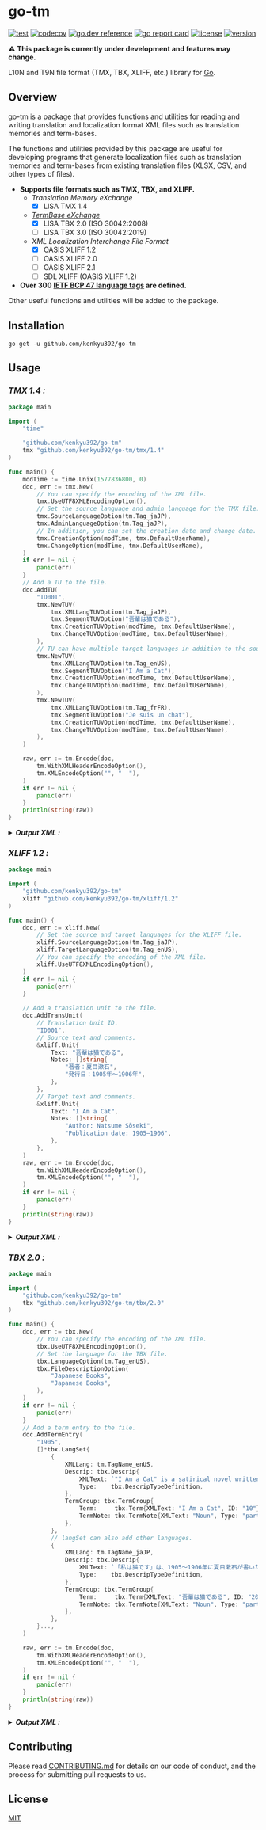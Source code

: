 # go-tm

[![test](https://github.com/kenkyu392/go-tm/workflows/test/badge.svg)](https://github.com/kenkyu392/go-tm)
[![codecov](https://codecov.io/gh/kenkyu392/go-tm/branch/master/graph/badge.svg)](https://codecov.io/gh/kenkyu392/go-tm)
[![go.dev reference](https://img.shields.io/badge/go.dev-reference-00ADD8?logo=go)](https://pkg.go.dev/github.com/kenkyu392/go-tm)
[![go report card](https://goreportcard.com/badge/github.com/kenkyu392/go-tm)](https://goreportcard.com/report/github.com/kenkyu392/go-tm)
[![license](https://img.shields.io/github/license/kenkyu392/go-tm.svg)](LICENSE)
[![version](https://img.shields.io/badge/version-0.2.X-00A29C.svg)](README.md)

**:warning: This package is currently under development and features may change.**

L10N and T9N file format (TMX, TBX, XLIFF, etc.) library for [Go](https://golang.org/).

## Overview

go-tm is a package that provides functions and utilities for reading and writing translation and localization format XML files such as translation memories and term-bases.

The functions and utilities provided by this package are useful for developing programs that generate localization files such as translation memories and term-bases from existing translation files (XLSX, CSV, and other types of files).

- **Supports file formats such as TMX, TBX, and XLIFF.**
  - _Translation Memory eXchange_
    - [x] LISA TMX 1.4
  - _[TermBase eXchange](https://www.tbxinfo.net/)_
    - [x] LISA TBX 2.0 (ISO 30042:2008)
    - [ ] LISA TBX 3.0 (ISO 30042:2019)
  - _XML Localization Interchange File Format_
    - [x] OASIS XLIFF 1.2
    - [ ] OASIS XLIFF 2.0
    - [ ] OASIS XLIFF 2.1
    - [ ] SDL XLIFF (OASIS XLIFF 1.2)
- **Over 300 [IETF BCP 47 language tags](docs/ietf-bcp-47-language-tags.md) are defined.**

Other useful functions and utilities will be added to the package.

## Installation

```
go get -u github.com/kenkyu392/go-tm
```

## Usage

### _TMX 1.4 :_

```go
package main

import (
	"time"

	"github.com/kenkyu392/go-tm"
	tmx "github.com/kenkyu392/go-tm/tmx/1.4"
)

func main() {
	modTime := time.Unix(1577836800, 0)
	doc, err := tmx.New(
		// You can specify the encoding of the XML file.
		tmx.UseUTF8XMLEncodingOption(),
		// Set the source language and admin language for the TMX file.
		tmx.SourceLanguageOption(tm.Tag_jaJP),
		tmx.AdminLanguageOption(tm.Tag_jaJP),
		// In addition, you can set the creation date and change date.
		tmx.CreationOption(modTime, tmx.DefaultUserName),
		tmx.ChangeOption(modTime, tmx.DefaultUserName),
	)
	if err != nil {
		panic(err)
	}
	// Add a TU to the file.
	doc.AddTU(
		"ID001",
		tmx.NewTUV(
			tmx.XMLLangTUVOption(tm.Tag_jaJP),
			tmx.SegmentTUVOption("吾輩は猫である"),
			tmx.CreationTUVOption(modTime, tmx.DefaultUserName),
			tmx.ChangeTUVOption(modTime, tmx.DefaultUserName),
		),
		// TU can have multiple target languages in addition to the source language.
		tmx.NewTUV(
			tmx.XMLLangTUVOption(tm.Tag_enUS),
			tmx.SegmentTUVOption("I Am a Cat"),
			tmx.CreationTUVOption(modTime, tmx.DefaultUserName),
			tmx.ChangeTUVOption(modTime, tmx.DefaultUserName),
		),
		tmx.NewTUV(
			tmx.XMLLangTUVOption(tm.Tag_frFR),
			tmx.SegmentTUVOption("Je suis un chat"),
			tmx.CreationTUVOption(modTime, tmx.DefaultUserName),
			tmx.ChangeTUVOption(modTime, tmx.DefaultUserName),
		),
	)

	raw, err := tm.Encode(doc,
		tm.WithXMLHeaderEncodeOption(),
		tm.XMLEncodeOption("", "  "),
	)
	if err != nil {
		panic(err)
	}
	println(string(raw))
}
```

<details>
<summary><b><i>Output XML :</i></b></summary>

```xml
<?xml version="1.0" encoding="UTF-8" standalone="yes"?>
<tmx xmlns="http://www.lisa.org/tmx14" version="1.4">
  <header creationtool="go-tm" creationtoolversion="0.2.0" datatype="plaintext" segtype="sentence" o-tmf="GoTM TMX" srclang="ja-JP" adminlang="ja-JP" creationdate="20200101T000000Z" creationid="anonymous" changedate="20200101T000000Z" changeid="anonymous"></header>
  <body>
    <tu id="ID001">
      <tuv xml:lang="ja-JP" creationdate="20200101T000000Z" creationid="anonymous" changedate="20200101T000000Z" changeid="anonymous">
        <seg>吾輩は猫である</seg>
      </tuv>
      <tuv xml:lang="en-US" creationdate="20200101T000000Z" creationid="anonymous" changedate="20200101T000000Z" changeid="anonymous">
        <seg>I Am a Cat</seg>
      </tuv>
      <tuv xml:lang="fr-FR" creationdate="20200101T000000Z" creationid="anonymous" changedate="20200101T000000Z" changeid="anonymous">
        <seg>Je suis un chat</seg>
      </tuv>
    </tu>
  </body>
</tmx>
```

</details>

### _XLIFF 1.2 :_

```go
package main

import (
	"github.com/kenkyu392/go-tm"
	xliff "github.com/kenkyu392/go-tm/xliff/1.2"
)

func main() {
	doc, err := xliff.New(
		// Set the source and target languages for the XLIFF file.
		xliff.SourceLanguageOption(tm.Tag_jaJP),
		xliff.TargetLanguageOption(tm.Tag_enUS),
		// You can specify the encoding of the XML file.
		xliff.UseUTF8XMLEncodingOption(),
	)
	if err != nil {
		panic(err)
	}

	// Add a translation unit to the file.
	doc.AddTransUnit(
		// Translation Unit ID.
		"ID001",
		// Source text and comments.
		&xliff.Unit{
			Text: "吾輩は猫である",
			Notes: []string{
				"著者：夏目漱石",
				"発行日：1905年～1906年",
			},
		},
		// Target text and comments.
		&xliff.Unit{
			Text: "I Am a Cat",
			Notes: []string{
				"Author‎: ‎Natsume Sōseki",
				"Publication date: 1905–1906",
			},
		},
	)
	raw, err := tm.Encode(doc,
		tm.WithXMLHeaderEncodeOption(),
		tm.XMLEncodeOption("", "  "),
	)
	if err != nil {
		panic(err)
	}
	println(string(raw))
}
```

<details>
<summary><b><i>Output XML :</i></b></summary>

```xml
<?xml version="1.0" encoding="UTF-8" standalone="yes"?>
<xliff xmlns="urn:oasis:names:tc:xliff:document:1.2" xml:space="preserve" version="1.2">
  <file date="2020-01-01T00:00:00Z" original="original.xlf" datatype="plaintext" source-language="ja-JP" target-language="en-US">
    <header>
      <tool tool-id="go-tm" tool-name="GoTM XLIFF" tool-version="0.2.0"></tool>
    </header>
    <body>
      <trans-unit xml:space="preserve" id="ID001">
        <source xml:lang="ja-JP">吾輩は猫である</source>
        <target xml:lang="en-US">I Am a Cat</target>
        <note xml:lang="ja-JP">著者：夏目漱石</note>
        <note xml:lang="ja-JP">発行日：1905年～1906年</note>
        <note xml:lang="en-US">Author‎: ‎Natsume Sōseki</note>
        <note xml:lang="en-US">Publication date: 1905–1906</note>
      </trans-unit>
    </body>
  </file>
</xliff>
```

</details>

### _TBX 2.0 :_

```go
package main

import (
	"github.com/kenkyu392/go-tm"
	tbx "github.com/kenkyu392/go-tm/tbx/2.0"
)

func main() {
	doc, err := tbx.New(
		// You can specify the encoding of the XML file.
		tbx.UseUTF8XMLEncodingOption(),
		// Set the language for the TBX file.
		tbx.LanguageOption(tm.Tag_enUS),
		tbx.FileDescriptionOption(
			"Japanese Books",
			"Japanese Books",
		),
	)
	if err != nil {
		panic(err)
	}
	// Add a term entry to the file.
	doc.AddTermEntry(
		"1905",
		[]*tbx.LangSet{
			{
				XMLLang: tm.TagName_enUS,
				Descrip: tbx.Descrip{
					XMLText: `"I Am a Cat" is a satirical novel written in 1905–1906 by Natsume Sōseki about Japanese society during the Meiji period (1868–1912).`,
					Type:    tbx.DescripTypeDefinition,
				},
				TermGroup: tbx.TermGroup{
					Term:     tbx.Term{XMLText: "I Am a Cat", ID: "10"},
					TermNote: tbx.TermNote{XMLText: "Noun", Type: "partOfSpeech"},
				},
			},
			// langSet can also add other languages.
			{
				XMLLang: tm.TagName_jaJP,
				Descrip: tbx.Descrip{
					XMLText: `「私は猫です」は、1905〜1906年に夏目漱石が書いた明治時代（1868〜1912）の日本社会についての風刺小説です。`,
					Type:    tbx.DescripTypeDefinition,
				},
				TermGroup: tbx.TermGroup{
					Term:     tbx.Term{XMLText: "吾輩は猫である", ID: "20"},
					TermNote: tbx.TermNote{XMLText: "Noun", Type: "partOfSpeech"},
				},
			},
		}...,
	)

	raw, err := tm.Encode(doc,
		tm.WithXMLHeaderEncodeOption(),
		tm.XMLEncodeOption("", "  "),
	)
	if err != nil {
		panic(err)
	}
	println(string(raw))
}
```

<details>
<summary><b><i>Output XML :</i></b></summary>

```xml
<?xml version="1.0" encoding="UTF-8" standalone="yes"?>
<martif xml:lang="en-US" type="TBX">
  <martifHeader>
    <fileDesc>
      <titleStmt>
        <title>Japanese Books</title>
      </titleStmt>
      <sourceDesc>
        <p>Japanese Books</p>
      </sourceDesc>
    </fileDesc>
  </martifHeader>
  <text>
    <body>
      <termEntry id="1905">
        <langSet xml:lang="en-US">
          <descripGrp>
            <descrip type="definition">"I Am a Cat" is a satirical novel written in 1905–1906 by Natsume Sōseki about Japanese society during the Meiji period (1868–1912).</descrip>
          </descripGrp>
          <ntig>
            <termGrp>
              <term id="10">I Am a Cat</term>
              <termNote type="partOfSpeech">Noun</termNote>
            </termGrp>
          </ntig>
        </langSet>
        <langSet xml:lang="ja-JP">
          <descripGrp>
            <descrip type="definition">「私は猫です」は、1905〜1906年に夏目漱石が書いた明治時代（1868〜1912）の日本社会についての風刺小説です。</descrip>
          </descripGrp>
          <ntig>
            <termGrp>
              <term id="20">吾輩は猫である</term>
              <termNote type="partOfSpeech">Noun</termNote>
            </termGrp>
          </ntig>
        </langSet>
      </termEntry>
    </body>
  </text>
</martif>
```

</details>

## Contributing

Please read [CONTRIBUTING.md](CONTRIBUTING.md) for details on our code of conduct, and the process for submitting pull requests to us.

## License

[MIT](LICENSE)
